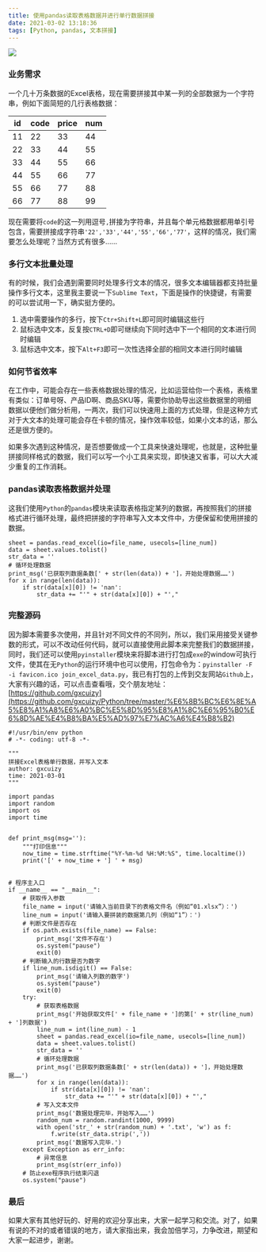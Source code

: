 ```yaml
---
title: 使用pandas读取表格数据并进行单行数据拼接
date: 2021-03-02 13:18:36
tags: [Python, pandas, 文本拼接]
---
```


![](https://image-static.segmentfault.com/220/090/2200901345-603dd975d6797_articlex)

### 业务需求

一个几十万条数据的Excel表格，现在需要拼接其中某一列的全部数据为一个字符串，例如下面简短的几行表格数据：

| id | code | price | num |
| --- | --- | --- | --- |
| 11 | 22 | 33 | 44 |
| 22 | 33 | 44 | 55 |
| 33 | 44 | 55 | 66 |
| 44 | 55 | 66 | 77 |
| 55 | 66 | 77 | 88 |
| 66 | 77 | 88 | 99 |

现在需要将`code`的这一列用逗号`,`拼接为字符串，并且每个单元格数据都用单引号包含，需要拼接成字符串`'22','33','44','55','66','77'`，这样的情况，我们需要怎么处理呢？当然方式有很多……

<!--more-->

### 多行文本批量处理

有的时候，我们会遇到需要同时处理多行文本的情况，很多文本编辑器都支持批量操作多行文本，这里我主要说一下`Sublime Text`，下面是操作的快捷键，有需要的可以尝试用一下，确实挺方便的。

1. 选中需要操作的多行，按下`Ctr+Shift+L`即可同时编辑这些行
2. 鼠标选中文本，反复按`CTRL+D`即可继续向下同时选中下一个相同的文本进行同时编辑
3. 鼠标选中文本，按下`Alt+F3`即可一次性选择全部的相同文本进行同时编辑

### 如何节省效率

在工作中，可能会存在一些表格数据处理的情况，比如运营给你一个表格，表格里有类似：订单号呀、产品ID啊、商品SKU等，需要你协助导出这些数据里的明细数据以便他们做分析用，一两次，我们可以快速用上面的方式处理，但是这种方式对于大文本的处理可能会存在卡顿的情况，操作效率较低，如果小文本的话，那么还是很方便的。

如果多次遇到这种情况，是否想要做成一个工具来快速处理呢，也就是，这种批量拼接同样格式的数据，我们可以写一个小工具来实现，即快速又省事，可以大大减少重复的工作消耗。

### pandas读取表格数据并处理

这我们使用`Python`的`pandas`模块来读取表格指定某列的数据，再按照我们的拼接格式进行循环处理，最终把拼接的字符串写入文本文件中，方便保留和使用拼接的数据。

```
sheet = pandas.read_excel(io=file_name, usecols=[line_num])
data = sheet.values.tolist()
str_data = ''
# 循环处理数据
print_msg('已获取列数据条数[' + str(len(data)) + ']，开始处理数据……')
for x in range(len(data)):
    if str(data[x][0]) != 'nan':
        str_data += "'" + str(data[x][0]) + "',"
```

### 完整源码

因为脚本需要多次使用，并且针对不同文件的不同列，所以，我们采用接受关键参数的形式，可以不改动任何代码，就可以直接使用此脚本来完整我们的数据拼接，同时，我们还可以使用`pyinstaller`模块来将脚本进行打包成`exe`的window可执行文件，使其在无`Python`的运行环境中也可以使用，打包命令为：`pyinstaller -F -i favicon.ico join_excel_data.py`，我已有打包的上传到交友网站`Github`上，大家有兴趣的话，可以点击查看哦，交个朋友地址：[https://github.com/gxcuizy](https://github.com/gxcuizy/Python/tree/master/%E6%8B%BC%E6%8E%A5%E8%A1%A8%E6%A0%BC%E5%8D%95%E8%A1%8C%E6%95%B0%E6%8D%AE%E4%B8%BA%E5%AD%97%E7%AC%A6%E4%B8%B2)

```
#!/usr/bin/env python
# -*- coding: utf-8 -*-

"""
拼接Excel表格单行数据，并写入文本
author: gxcuizy
time: 2021-03-01
"""

import pandas
import random
import os
import time


def print_msg(msg=''):
    """打印信息"""
    now_time = time.strftime("%Y-%m-%d %H:%M:%S", time.localtime())
    print('[' + now_time + '] ' + msg)


# 程序主入口
if __name__ == "__main__":
    # 获取传入参数
    file_name = input('请输入当前目录下的表格文件名（例如“01.xlsx”）：')
    line_num = input('请输入要拼装的数据第几列（例如“1”）：')
    # 判断文件是否存在
    if os.path.exists(file_name) == False:
        print_msg('文件不存在')
        os.system("pause")
        exit(0)
    # 判断输入的行数是否为数字
    if line_num.isdigit() == False:
        print_msg('请输入列数的数字')
        os.system("pause")
        exit(0)
    try:
        # 获取表格数据
        print_msg('开始获取文件[' + file_name + ']的第[' + str(line_num) + ']列数据')
        line_num = int(line_num) - 1
        sheet = pandas.read_excel(io=file_name, usecols=[line_num])
        data = sheet.values.tolist()
        str_data = ''
        # 循环处理数据
        print_msg('已获取列数据条数[' + str(len(data)) + ']，开始处理数据……')
        for x in range(len(data)):
            if str(data[x][0]) != 'nan':
                str_data += "'" + str(data[x][0]) + "',"
        # 写入文本文件
        print_msg('数据处理完毕，开始写入……')
        random_num = random.randint(1000, 9999)
        with open('str_' + str(random_num) + '.txt', 'w') as f:
            f.write(str_data.strip(','))
        print_msg('数据写入完毕.')
    except Exception as err_info:
        # 异常信息
        print_msg(str(err_info))
    # 防止exe程序执行结束闪退
    os.system("pause")

```

### 最后

如果大家有其他好玩的、好用的欢迎分享出来，大家一起学习和交流。对了，如果有说的不对的或者错误的地方，请大家指出来，我会加倍学习，力争改进，期望和大家一起进步，谢谢。
